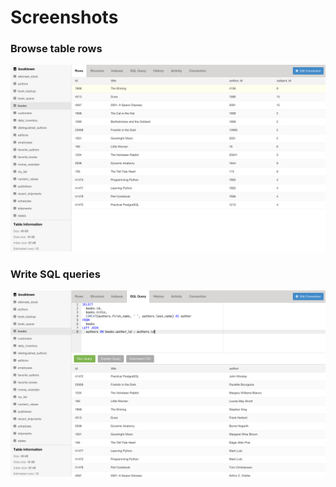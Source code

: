 # Screenshots

### Browse table rows
<img src="screenshots/browse.png" />

### Write SQL queries
<img src="screenshots/query.png" />